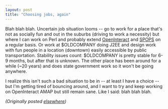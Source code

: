 ```yaml
---
layout: post
title: "Choosing jobs, again"
---
```




<p>Blah blah blah. Uncertain job situation looms -- go to
work for a place that's not as socially fun and out in the
suburbs (driving to work a necessity) but where I can work
on Perl and probably extend <a href="http://www.advogato.org/proj/OpenInteract/">OpenInteract</a> and
<a href="http://www.advogato.org/proj/SPOPS/">SPOPS</a> on a regular basis. Or work at
$OLDCOMPANY doing J2EE and design work with fun people in a
location (downtown) easily accessible by public
transportation. Stability issues count: $OLDCOMPANY is
pretty stable for 6-9 months, but after that is unknown. The
other place has been around for a while (~20 years) and does
state government work so it won't be going anywhere.

<p>I realize this isn't such a bad situation to be in -- at
least I have a choice -- but I'm getting tired of bouncing
around, and I want to try and keep working on OpenInteract
AMAP but still remain sane. Like I said: blah blah blah.

<p>
<p><em>(Originally posted <a href="http://www.advogato.org/person/cwinters/diary.html?start=76">elsewhere</a>)</em></p>


